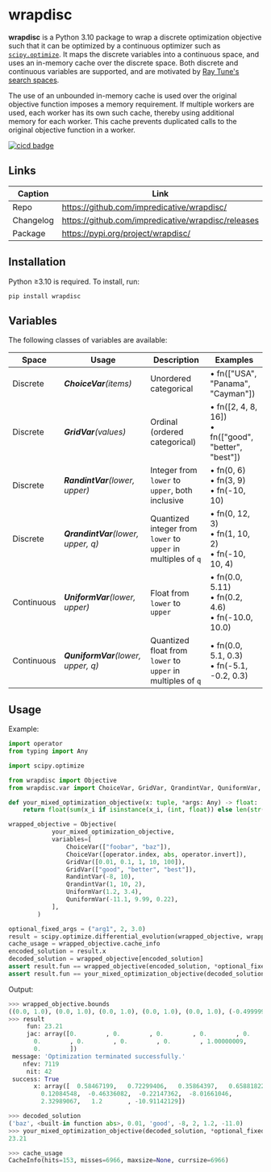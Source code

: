# wrapdisc
**wrapdisc** is a Python 3.10 package to wrap a discrete optimization objective such that it can be optimized by a continuous optimizer such as [`scipy.optimize`](https://docs.scipy.org/doc/scipy/reference/optimize.html).
It maps the discrete variables into a continuous space, and uses an in-memory cache over the discrete space.
Both discrete and continuous variables are supported, and are motivated by [Ray Tune's search spaces](https://docs.ray.io/en/latest/tune/key-concepts.html#search-spaces).

The use of an unbounded in-memory cache is used over the original objective function imposes a memory requirement.
If multiple workers are used, each worker has its own such cache, thereby using additional memory for each worker.
This cache prevents duplicated calls to the original objective function in a worker.

[![cicd badge](https://github.com/impredicative/wrapdisc/workflows/cicd/badge.svg?branch=master)](https://github.com/impredicative/wrapdisc/actions?query=workflow%3Acicd+branch%3Amaster)

## Links
| Caption   | Link                                               |
|-----------|----------------------------------------------------|
| Repo      | https://github.com/impredicative/wrapdisc/         |
| Changelog | https://github.com/impredicative/wrapdisc/releases |
| Package   | https://pypi.org/project/wrapdisc/                 |

## Installation
Python ≥3.10 is required. To install, run:

    pip install wrapdisc

## Variables
The following classes of variables are available:

| Space      | Usage                              | Description                                                   | Examples                                                 |
|------------|------------------------------------|---------------------------------------------------------------|----------------------------------------------------------|
| Discrete   | _**ChoiceVar**(items)_             | Unordered categorical                                         | • fn(["USA", "Panama", "Cayman"])                        |
| Discrete   | _**GridVar**(values)_              | Ordinal (ordered categorical)                                 | • fn([2, 4, 8, 16])<br/>• fn(["good", "better", "best"]) |
| Discrete   | _**RandintVar**(lower, upper)_     | Integer from `lower` to `upper`, both inclusive               | • fn(0, 6)<br/>• fn(3, 9)<br/>• fn(-10, 10)              |
| Discrete   | _**QrandintVar**(lower, upper, q)_ | Quantized integer from `lower` to `upper` in multiples of `q` | • fn(0, 12, 3)<br/>• fn(1, 10, 2)<br/>• fn(-10, 10, 4)   |
| Continuous | _**UniformVar**(lower, upper)_     | Float from `lower` to `upper`                                 | • fn(0.0, 5.11)<br/>• fn(0.2, 4.6)<br/>• fn(-10.0, 10.0) |
| Continuous | _**QuniformVar**(lower, upper, q)_ | Quantized float from `lower` to `upper` in multiples of `q`   | • fn(0.0, 5.1, 0.3)<br/>• fn(-5.1, -0.2, 0.3)            |

## Usage
Example:
```python
import operator
from typing import Any

import scipy.optimize

from wrapdisc import Objective
from wrapdisc.var import ChoiceVar, GridVar, QrandintVar, QuniformVar, RandintVar, UniformVar

def your_mixed_optimization_objective(x: tuple, *args: Any) -> float:
    return float(sum(x_i if isinstance(x_i, (int, float)) else len(str(x_i)) for x_i in (*x, *args)))

wrapped_objective = Objective(
            your_mixed_optimization_objective,
            variables=[
                ChoiceVar(["foobar", "baz"]),
                ChoiceVar([operator.index, abs, operator.invert]),
                GridVar([0.01, 0.1, 1, 10, 100]),
                GridVar(["good", "better", "best"]),
                RandintVar(-8, 10),
                QrandintVar(1, 10, 2),
                UniformVar(1.2, 3.4),
                QuniformVar(-11.1, 9.99, 0.22),
            ],
        )

optional_fixed_args = ("arg1", 2, 3.0)
result = scipy.optimize.differential_evolution(wrapped_objective, wrapped_objective.bounds, args=optional_fixed_args, seed=0)
cache_usage = wrapped_objective.cache_info
encoded_solution = result.x
decoded_solution = wrapped_objective[encoded_solution]
assert result.fun == wrapped_objective(encoded_solution, *optional_fixed_args)
assert result.fun == your_mixed_optimization_objective(decoded_solution, *optional_fixed_args)
```

Output:
```python
>>> wrapped_objective.bounds
((0.0, 1.0), (0.0, 1.0), (0.0, 1.0), (0.0, 1.0), (0.0, 1.0), (-0.49999999999999994, 4.499999999999999), (-0.49999999999999994, 2.4999999999999996), (-8.499999999999998, 10.499999999999998), (1.0000000000000002, 10.999999999999998), (1.2, 3.4), (-11.109999999999998, 10.009999999999998))
>>> result
     fun: 23.21
     jac: array([0.        , 0.        , 0.        , 0.        , 0.        ,
       0.        , 0.        , 0.        , 0.        , 1.00000009,
       0.        ])
 message: 'Optimization terminated successfully.'
    nfev: 7119
     nit: 42
 success: True
       x: array([  0.58467199,   0.72299406,   0.35864397,   0.65881822,
         0.12084548,  -0.46336082,  -0.22147362,  -8.01661046,
         2.32989067,   1.2       , -10.91142129])

>>> decoded_solution
('baz', <built-in function abs>, 0.01, 'good', -8, 2, 1.2, -11.0)
>>> your_mixed_optimization_objective(decoded_solution, *optional_fixed_args)
23.21

>>> cache_usage
CacheInfo(hits=153, misses=6966, maxsize=None, currsize=6966)
```
